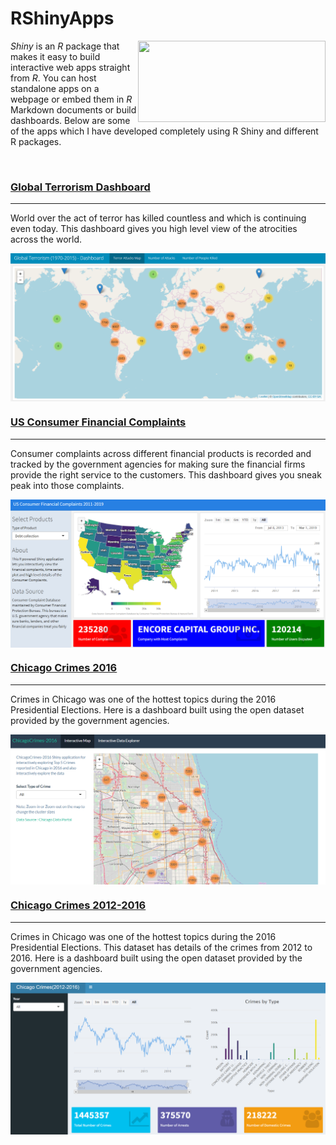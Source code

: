 # RShinyApps

<img align="right" src="https://cpsievert.me/images/thumbs/shiny.png" height="130" width="300" />

_Shiny_ is an _R_ package that makes it easy to build interactive web apps straight from _R_. You can host standalone apps on a webpage or embed them in _R_ Markdown documents or build dashboards.  Below are some of the apps which I have developed completely using R Shiny and different R packages.

<br>

### [Global Terrorism Dashboard](https://umeshjn.shinyapps.io/GlobalTerror19702015-ShinyDashboard/)

--------------------------------------------

World over the act of terror has killed countless and which is continuing even today. This dashboard gives you high level view of the atrocities across the world.

<img align="center" src="./GlobalTerrorism.png" />

<br>

### [US Consumer Financial Complaints](https://umeshjn.shinyapps.io/usconsumerfinancialcomplaints/)

----------------------------------------------

Consumer complaints across different financial products is recorded and tracked by the government agencies for making sure the financial firms provide the right service to the customers. This dashboard gives you sneak peak into those complaints.

<img align="center" src="./USConsumerFinancialComplaints.png" />

<br>

### [Chicago Crimes 2016](https://umeshjn.shinyapps.io/ChicagoCrimes2016/)

-----------------------------------------------------------

Crimes in Chicago was one of the hottest topics during the 2016 Presidential Elections. Here is a dashboard built using the open dataset provided by the government agencies.

<img align="center" src="./ChicagoCrime2016.png" />

<br>

### [Chicago Crimes 2012-2016](https://umeshjn.shinyapps.io/ChicagoCrimes2012-2016/)

-----------------------------------------------------------

Crimes in Chicago was one of the hottest topics during the 2016 Presidential Elections. This dataset has details of the crimes from 2012 to 2016. Here is a dashboard built using the open dataset provided by the government agencies.

<img align="center" src="./ChicagoCrimes2012-2016.png" />
